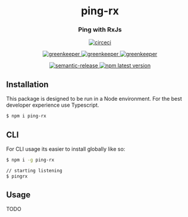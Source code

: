 <h1 align="center" style="border-bottom: none;">ping-rx</h1>
<h3 align="center">Ping with RxJs</h3>
<p align="center">
  <a href="https://circleci.com/gh/patrickmichalina/ping-rx">
    <img alt="circeci" src="https://circleci.com/gh/patrickmichalina/ping-rx.svg?style=shield">
  </a>
  <!-- <a href="https://codeclimate.com/github/patrickmichalina/ping-rx/test_coverage">
    <img src="https://api.codeclimate.com/v1/badges/f40c9fff2927e49c3ea2/test_coverage" />
  </a>
  <a href="https://codeclimate.com/github/patrickmichalina/ping-rx/maintainability">
    <img alt="codeclimate" src="https://api.codeclimate.com/v1/badges/f40c9fff2927e49c3ea2/maintainability">
  </a> -->
</p>
<p align="center">
  <a href="https://greenkeeper.io">
    <img alt="greenkeeper" src="https://badges.greenkeeper.io/semantic-release/semantic-release.svg">
  </a>
  <a href="https://david-dm.org/patrickmichalina/ping-rx">
    <img alt="greenkeeper" src="https://david-dm.org/patrickmichalina/ping-rx/status.svg">
  </a>
  <a href="https://david-dm.org/patrickmichalina/ping-rx?type=dev">
    <img alt="greenkeeper" src="https://david-dm.org/patrickmichalina/ping-rx/dev-status.svg">
  </a>
</p>
<p align="center">
  <a href="https://github.com/semantic-release/semantic-release">
    <img alt="semantic-release" src="https://img.shields.io/badge/%20%20%F0%9F%93%A6%F0%9F%9A%80-semantic--release-e10079.svg">
  </a>
  <a href="https://www.npmjs.com/package/ping-rx">
    <img alt="npm latest version" src="https://img.shields.io/npm/v/ping-rx/latest.svg">
  </a>
</p>

## Installation
This package is designed to be run in a Node environment. For the best developer experience use Typescript.
```sh
$ npm i ping-rx
```

## CLI
For CLI usage its easier to install globally like so:
```sh
$ npm i -g ping-rx

// starting listening
$ pingrx
```

## Usage
TODO